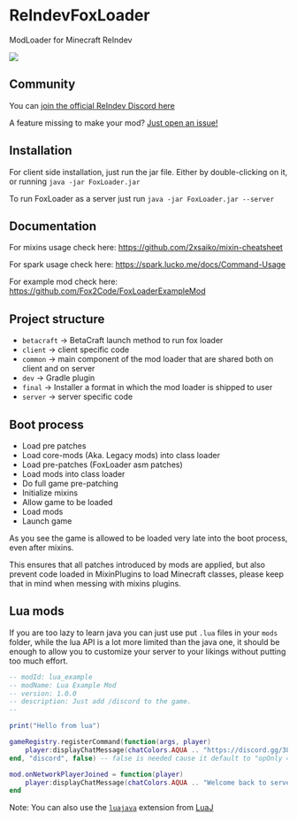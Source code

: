 # ReIndevFoxLoader

ModLoader for Minecraft ReIndev

[![](https://www.jitpack.io/v/com.fox2code/FoxLoader.svg)](https://www.jitpack.io/#com.fox2code/FoxLoader)

## Community

You can [join the official ReIndev Discord here](https://discord.gg/38Vfes6NpR)

A feature missing to make your mod? [Just open an issue!](https://github.com/Fox2Code/FoxLoader/issues)

## Installation

For client side installation, just run the jar file.
Either by double-clicking on it, or running `java -jar FoxLoader.jar`

To run FoxLoader as a server just run `java -jar FoxLoader.jar --server`

## Documentation

For mixins usage check here: https://github.com/2xsaiko/mixin-cheatsheet

For spark usage check here: https://spark.lucko.me/docs/Command-Usage

For example mod check here: https://github.com/Fox2Code/FoxLoaderExampleMod

## Project structure
- `betacraft` -> BetaCraft launch method to run fox loader
- `client` -> client specific code
- `common` -> main component of the mod loader that are shared both on client and on server
- `dev` -> Gradle plugin
- `final` -> Installer a format in which the mod loader is shipped to user
- `server` -> server specific code

## Boot process

- Load pre patches
- Load core-mods (Aka. Legacy mods) into class loader
- Load pre-patches (FoxLoader asm patches)
- Load mods into class loader
- Do full game pre-patching
- Initialize mixins
- Allow game to be loaded
- Load mods
- Launch game

As you see the game is allowed to be loaded very late into the boot process, even after mixins.

This ensures that all patches introduced by mods are applied, 
but also prevent code loaded in MixinPlugins to load Minecraft classes,
please keep that in mind when messing with mixins plugins.

## Lua mods

If you are too lazy to learn java you can just use put `.lua` files in your `mods` folder,
while the lua API is a lot more limited than the java one, it should be enough to allow 
you to customize your server to your likings without putting too much effort.

```lua
-- modId: lua_example
-- modName: Lua Example Mod
-- version: 1.0.0
-- description: Just add /discord to the game.
--

print("Hello from lua")

gameRegistry.registerCommand(function(args, player)
    player:displayChatMessage(chatColors.AQUA .. "https://discord.gg/38Vfes6NpR")
end, "discord", false) -- false is needed cause it default to "opOnly = true"

mod.onNetworkPlayerJoined = function(player)
    player:displayChatMessage(chatColors.AQUA .. "Welcome back to server name!")
end
```

Note: You can also use the [`luajava`](https://github.com/luaj/luaj#user-content-luajava) extension from [LuaJ](https://github.com/luaj/luaj)

